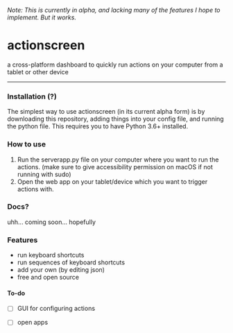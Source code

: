 _Note: This is currently in alpha, and lacking many of the features I hope to implement. But it works._

# actionscreen
a cross-platform dashboard to quickly run actions on your computer from a tablet or other device
___


### Installation (?)
The simplest way to use actionscreen (in its current alpha form) is by downloading this repository,
adding things into your config file, and running the python file. This requires you to have
Python 3.6+ installed.

### How to use
1. Run the serverapp.py file on your computer where you want to run the actions.
(make sure to give accessibility permission on macOS if not running with sudo)
2. Open the web app on your tablet/device which you want to trigger actions with.

### Docs?
uhh... coming soon... hopefully

### Features
* run keyboard shortcuts
* run sequences of keyboard shortcuts
* add your own (by editing json)
* free and open source

#### To-do
* [ ] GUI for configuring actions
+ [ ] open apps